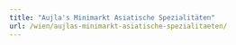 ```yaml
---
title: "Aujla's Minimarkt Asiatische Spezialitäten"
url: /wien/aujlas-minimarkt-asiatische-spezialitaeten/
---
```

